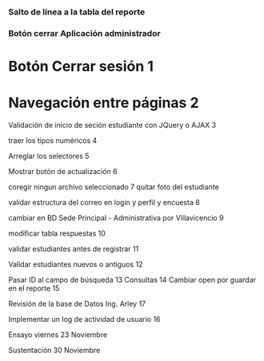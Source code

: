 ### Salto de línea a la tabla del reporte

### Botón cerrar Aplicación administrador

# Botón Cerrar sesión 1

# Navegación entre páginas 2

Validación de inicio de seción estudiante con JQuery o AJAX 3

traer los tipos numéricos 4

Arreglar los selectores 5

Mostrar botón de actualización 6

coregir ningun archivo seleccionado 7
quitar foto del estudiante

validar estructura del correo en login y perfil y encuesta 8

cambiar en BD Sede Principal - Administrativa por Villavicencio 9

modificar tabla respuestas 10

validar estudiantes antes de registrar 11

Validar estudiantes nuevos o antiguos 12


Pasar ID al campo de búsqueda 13
Consultas 14
Cambiar open por guardar en el reporte 15

Revisión de la base de Datos Ing. Arley 17

Implementar un log de actividad de usuario 16

Ensayo viernes 23 Noviembre

Sustentación 30 Noviembre